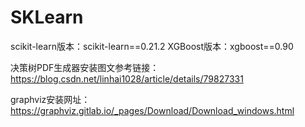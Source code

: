 # SKLearn

scikit-learn版本：scikit-learn==0.21.2
XGBoost版本：xgboost==0.90


决策树PDF生成器安装图文参考链接：https://blog.csdn.net/linhai1028/article/details/79827331


graphviz安装网址：https://graphviz.gitlab.io/_pages/Download/Download_windows.html
